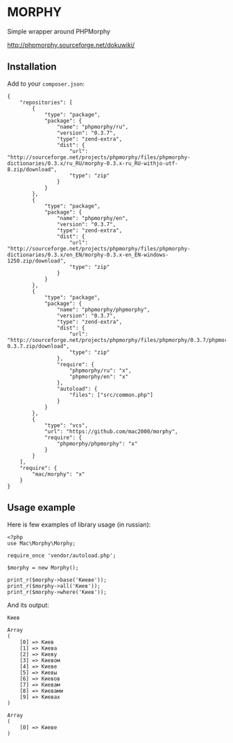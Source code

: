 MORPHY
======

Simple wrapper around PHPMorphy

http://phpmorphy.sourceforge.net/dokuwiki/

Installation
------------

Add to your `composer.json`:

	{
		"repositories": [
			{
				"type": "package",
				"package": {
					"name": "phpmorphy/ru",
					"version": "0.3.7",
					"type": "zend-extra",
					"dist": {
						"url": "http://sourceforge.net/projects/phpmorphy/files/phpmorphy-dictionaries/0.3.x/ru_RU/morphy-0.3.x-ru_RU-withjo-utf-8.zip/download",
						"type": "zip"
					}
				}
			},
			{
				"type": "package",
				"package": {
					"name": "phpmorphy/en",
					"version": "0.3.7",
					"type": "zend-extra",
					"dist": {
						"url": "http://sourceforge.net/projects/phpmorphy/files/phpmorphy-dictionaries/0.3.x/en_EN/morphy-0.3.x-en_EN-windows-1250.zip/download",
						"type": "zip"
					}
				}
			},
			{
				"type": "package",
				"package": {
					"name": "phpmorphy/phpmorphy",
					"version": "0.3.7",
					"type": "zend-extra",
					"dist": {
						"url": "http://sourceforge.net/projects/phpmorphy/files/phpmorphy/0.3.7/phpmorphy-0.3.7.zip/download",
						"type": "zip"
					},
					"require": {
						"phpmorphy/ru": "x",
						"phpmorphy/en": "x"
					},
					"autoload": {
						"files": ["src/common.php"]
					}
				}
			},
			{
				"type": "vcs",
				"url": "https://github.com/mac2000/morphy",
				"require": {
					"phpmorphy/phpmorphy": "x"
				}
			}
		],
		"require": {
			"mac/morphy": "x"
		}
	}


Usage example
-------------

Here is few examples of library usage (in russian):

    <?php
    use Mac\Morphy\Morphy;

    require_once 'vendor/autoload.php';

    $morphy = new Morphy();

    print_r($morphy->base('Киеве'));
    print_r($morphy->all('Киев'));
    print_r($morphy->where('Киев'));

And its output:

    Киев

    Array
    (
        [0] => Киев
        [1] => Киева
        [2] => Киеву
        [3] => Киевом
        [4] => Киеве
        [5] => Киевы
        [6] => Киевов
        [7] => Киевам
        [8] => Киевами
        [9] => Киевах
    )

    Array
    (
        [0] => Киеве
    )

